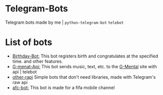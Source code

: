 # Telegram-Bots
Telegram bots made by me | `python-telegram-bot` `telebot`

# List of bots
+ [Birthday-Bot:](https://github.com/Crimson-Amir/Telegram-Bots/tree/main/birthday-bot) This bot registers birth and congratulates at the specified time. and other features.
+ [G-menat-Api:](https://github.com/Crimson-Amir/Telegram-Bots/tree/main/G-Mental-Api) This bot sends music, text, etc. to the [G-Mental](https://github.com/Crimson-Amir/G-Mental-Flask) site with api | telebot
+ [other-rapi](https://github.com/Crimson-Amir/Telegram-Bots/tree/main/other-rapi) Simple bots that don't need libraries, made with Telegram's raw api
+ [afc-bot:](https://github.com/Crimson-Amir/Telegram-Bots/tree/main/AfcBot-TelegramFifaChannel) This bot is made for a fifa mobile channel
